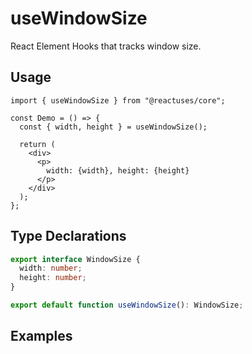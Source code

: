 # useWindowSize

React Element Hooks that tracks window size.

## Usage

```tsx
import { useWindowSize } from "@reactuses/core";

const Demo = () => {
  const { width, height } = useWindowSize();

  return (
    <div>
      <p>
        width: {width}, height: {height}
      </p>
    </div>
  );
};
```

## Type Declarations

```ts
export interface WindowSize {
  width: number;
  height: number;
}

export default function useWindowSize(): WindowSize;
```

## Examples
